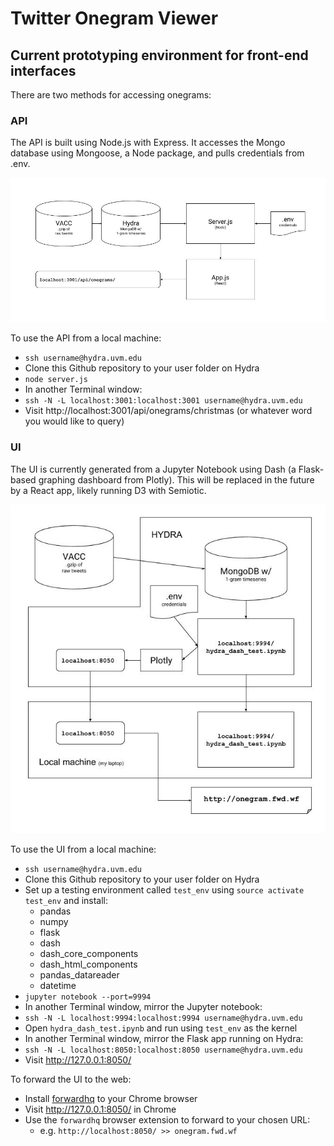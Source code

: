
# Twitter Onegram Viewer
## Current prototyping environment for front-end interfaces
There are two methods for accessing onegrams:


### API
The API is built using Node.js with Express. It accesses the Mongo database using Mongoose, a Node package, and pulls credentials from .env.

<img src="notes/api.jpg">

To use the API from a local machine:
- `ssh username@hydra.uvm.edu`
- Clone this Github repository to your user folder on Hydra
- `node server.js`
- In another Terminal window:
- `ssh -N -L localhost:3001:localhost:3001 username@hydra.uvm.edu`
- Visit http://localhost:3001/api/onegrams/christmas (or whatever word you would like to query)

### UI
The UI is currently generated from a Jupyter Notebook using Dash (a Flask-based graphing dashboard from Plotly). This will be replaced in the future by a React app, likely running D3 with Semiotic.

<img src="notes/ui.jpg">

To use the UI from a local machine:
- `ssh username@hydra.uvm.edu`
- Clone this Github repository to your user folder on Hydra
- Set up a testing environment called `test_env` using `source activate test_env` and install:
    - pandas
    - numpy
    - flask
    - dash
    - dash_core_components
    - dash_html_components
    - pandas_datareader
    - datetime
- `jupyter notebook --port=9994`
- In another Terminal window, mirror the Jupyter notebook:
- `ssh -N -L localhost:9994:localhost:9994 username@hydra.uvm.edu`
- Open `hydra_dash_test.ipynb` and run using `test_env` as the kernel
- In another Terminal window, mirror the Flask app running on Hydra:
- `ssh -N -L localhost:8050:localhost:8050 username@hydra.uvm.edu`
- Visit http://127.0.0.1:8050/

To forward the UI to the web:
- Install [forwardhq](https://forwardhq.com/) to your Chrome browser
- Visit http://127.0.0.1:8050/ in Chrome
- Use the `forwardhq` browser extension to forward to your chosen URL:
    - e.g. `http://localhost:8050/ >> onegram.fwd.wf`


```python

```
